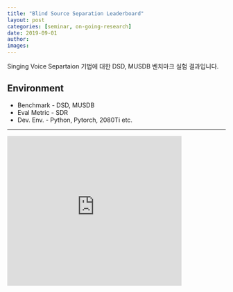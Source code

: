 ```yaml
---
title: "Blind Source Separation Leaderboard"
layout: post
categories: [seminar, on-going-research]
date: 2019-09-01
author:
images:
---
```


Singing Voice Separtaion 기법에 대한 DSD, MUSDB 벤치마크 실험 결과입니다.

## Environment

- Benchmark - DSD, MUSDB
- Eval Metric - SDR
- Dev. Env. - Python, Pytorch, 2080Ti etc.

---

<div class="slide">
<iframe width="402" height="346" frameborder="0" scrolling="no" src="https://onedrive.live.com/embed?resid=7230FE4126F9D3CC%215525&authkey=%21AMia-TonSUUMKDY&em=2&wdHideGridlines=True&wdHideHeaders=True&wdDownloadButton=True&wdInConfigurator=True"></iframe>
</div>
